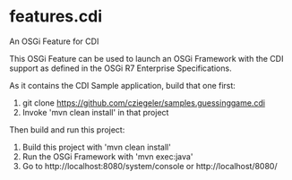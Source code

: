 # features.cdi
An OSGi Feature for CDI

This OSGi Feature can be used to launch an OSGi Framework with the CDI support as defined in the OSGi R7 Enterprise Specifications.

As it contains the CDI Sample application, build that one first:
1. git clone https://github.com/cziegeler/samples.guessinggame.cdi
2. Invoke 'mvn clean install' in that project

Then build and run this project:

1. Build this project with 'mvn clean install'
2. Run the OSGi Framework with 'mvn exec:java'
3. Go to http://localhost:8080/system/console or http://localhost/8080/

